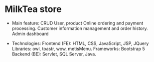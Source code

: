 # MilkTea store

* Main feature:
CRUD User, product
Online ordering and payment processing.
Customer information management and order history.
Admin dashboard

* Technologies:
Frontend (FE): HTML, CSS, JavaScript, JSP, JQuery
Libraries: owl, toastr, wow, metisMenu.
Frameworks: Bootstrap 5
Backend (BE): Servlet, SQL Server, Java.
